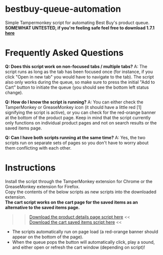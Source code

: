 # bestbuy-queue-automation
Simple Tampermonkey script for automating Best Buy's product queue.  
**SOMEWHAT UNTESTED, if you're feeling safe feel free to download 1.7.1 [here](https://github.com/albert-sun/bestbuy-queue-automation/tree/ad80072d2ee0d8a96ade54eb1f9d6110fabdbb8e)**

# Frequently Asked Questions
**Q: Does this script work on non-focused tabs / multiple tabs?**
A: The script runs as long as the tab has been focused once (for instance, if you click "Open in new tab" you would have to navigate to the tab). The script also only works during the queue, so make sure to press the initial "Add to Cart" button to initiate the queue (you should see the bottom left status change).  

**Q: How do I know the script is running?**
A: You can either check the TamperMonkey or GreaseMonkey icon (it should have a little red [1] signifying the script is active), or you can check for the red-orange banner at the bottom of the product page. Keep in mind that the script currently only functions on individual product pages and not on search results or the saved items page.

**Q: Can I have both scripts running at the same time?**
A: Yes, the two scripts run on separate sets of pages so you don't have to worry about them conflicting with each other.

# Instructions
Install the script through the TamperMonkey extension for Chrome or the GreaseMonkey extension for Firefox.  
Copy the contents of the below scripts as new scripts into the downloaded extension.  
**The cart script works on the cart page for the saved items as an alternative to the saved items page.**  
>> [Download the product details page script here](https://github.com/albert-sun/bestbuy-queue-automation/blob/main/script_product.js) <<  
>> [Download the cart saved items script here](https://github.com/albert-sun/bestbuy-queue-automation/blob/main/script_cart.js) <<  

- The scripts automatically run on page load (a red-orange banner should appear on the bottom of the page).
- When the queue pops the button will automatically click, play a sound, and either open or refresh the cart window (depending on script)!
